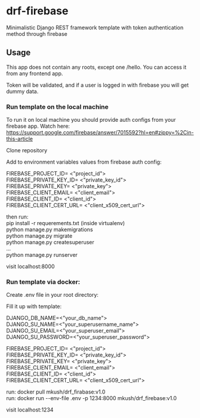 # drf-firebase
Minimalistic Django REST framework template with token authentication method through firebase

## Usage

This app does not contain any roots, except one /hello.
You can access it from any frontend app. 

Token will be validated, and if a user is logged in with firebase you will get dummy data.
### Run template on the local machine

To run it on local machine you should provide auth configs from your firebase app. Watch here: https://support.google.com/firebase/answer/7015592?hl=en#zippy=%2Cin-this-article

Clone repository <br />

Add to environment variables values from firebase auth config: <br />

FIREBASE_PROJECT_ID= <"project_id"> <br />
FIREBASE_PRIVATE_KEY_ID= <"private_key_id"> <br />
FIREBASE_PRIVATE_KEY= <"private_key"> <br />
FIREBASE_CLIENT_EMAIL= <"client_email"> <br />
FIREBASE_CLIENT_ID= <"client_id"> <br />
FIREBASE_CLIENT_CERT_URL= <"client_x509_cert_url"> <br />

then run: <br />
pip install -r requerements.txt (inside virtualenv) <br />
python manage.py makemigrations <br />
python manage.py migrate <br />
python manage.py createsuperuser <br />
... <br />
python manage.py runserver <br />

visit localhost:8000
### Run template via docker:

Create .env file in your root directory: <br />

Fill it up with template: <br />

DJANGO_DB_NAME=<"your_db_name"> <br />
DJANGO_SU_NAME=<"your_superusername_name"> <br />
DJANGO_SU_EMAIL=<"your_superuser_email"> <br />
DJANGO_SU_PASSWORD=<"your_superuser_password"> <br />

FIREBASE_PROJECT_ID= <"project_id"> <br />
FIREBASE_PRIVATE_KEY_ID= <"private_key_id"> <br />
FIREBASE_PRIVATE_KEY= <"private_key"> <br />
FIREBASE_CLIENT_EMAIL= <"client_email"> <br />
FIREBASE_CLIENT_ID= <"client_id"> <br />
FIREBASE_CLIENT_CERT_URL= <"client_x509_cert_url"> <br />


run: docker pull mkush/drf_firabase:v1.0 <br />
run: docker run --env-file .env -p 1234:8000 mkush/drf_firebase:v1.0 <br />

visit localhost:1234





